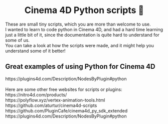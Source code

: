 <h1 align="center">Cinema 4D Python scripts 👋</h1>

These are small tiny scripts, which you are more than welcome to use.<br />
I wanted to learn to code python in Cinema 4D, and had a hard time learning just a little bit of it, since the documentation is quite hard to understand for some of us.<br />
You can take a look at how the scripts were made, and it might help you understand some of it better!<br />

<h2 align="left">Great examples of using Python for Cinema 4D</h2>
https://plugins4d.com/Description/NodesByPlugin#python

<br />
<br />
Here are some other free websites for scripts or plugins:
<br />
https://nitro4d.com/products/ 
<br />
https://polyflow.xyz/vertex-animation-tools.html
<br />
https://github.com/aturtur/cinema4d-scripts
<br />
https://github.com/PluginCafe/cinema4d_py_sdk_extended
<br />
https://plugins4d.com/Description/NodesByPlugin#python
